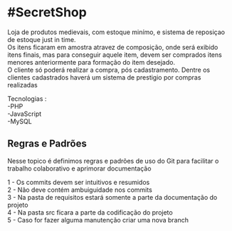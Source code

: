 <h1>#SecretShop</h1>
Loja de produtos medievais, com estoque minímo, e sistema de reposiçao de estoque just in time.</br>
Os itens ficaram em amostra atravez de composição, onde será exibido itens finais, mas para conseguir aquele item, devem ser comprados itens menores anteriormente para formação do item desejado.</br>
O cliente só poderá realizar a compra, pós cadastramento. Dentre os clientes cadastrados haverá um sistema de prestigio por compras realizadas

Tecnologias :</br>
-PHP</br>
-JavaScript</br>
-MySQL</br>

<h2>Regras e Padrões</h2>

<p>Nesse topico é definimos regras e padrões de uso do Git para facilitar o trabalho colaborativo e aprimorar documentação</p>

1 - Os commits devem ser intuitivos e resumidos</br>
2 - Não deve contém ambuiguidade nos commits</br>
3 - Na pasta de requisitos estará somente a parte da documentação do projeto</br>
4 - Na pasta src ficara a parte da codificação do projeto</br>
5 - Caso for fazer alguma manutenção criar uma nova branch</br>
